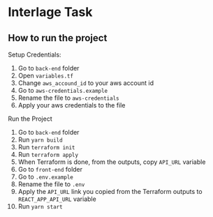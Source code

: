 # Interlage Task

## How to run the project

Setup Credentials:
1. Go to `back-end` folder
2. Open `variables.tf`
3. Change `aws_accound_id` to your aws account id
4. Go to `aws-credentials.example`
5. Rename the file to `aws-credentials`
6. Apply your aws credentials to the file

Run the Project
1. Go to `back-end` folder
2. Run `yarn build`
3. Run `terraform init`
4. Run `terraform apply`
5. When Terraform is done, from the outputs, copy `API_URL` variable
6. Go to `front-end` folder
7. Go to `.env.example`
8. Rename the file to `.env`
9. Apply the `API_URL` link you copied from the Terraform outputs to `REACT_APP_API_URL` variable
10. Run `yarn start`